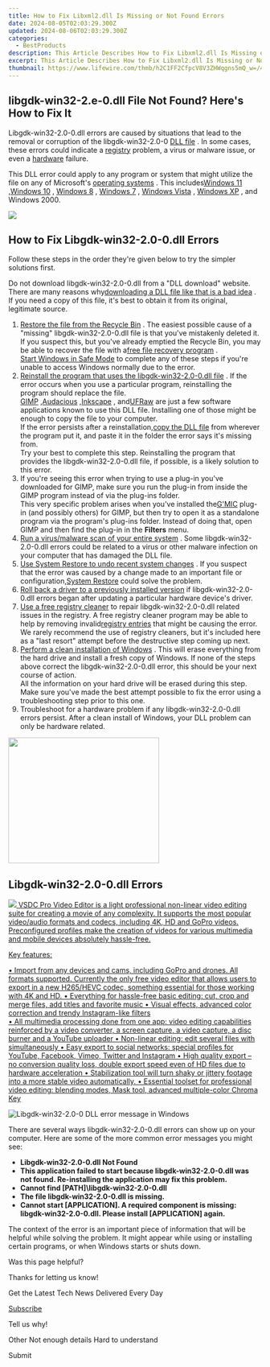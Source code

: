 ```yaml
---
title: How to Fix Libxml2.dll Is Missing or Not Found Errors
date: 2024-08-05T02:03:29.300Z
updated: 2024-08-06T02:03:29.300Z
categories:
  - BestProducts
description: This Article Describes How to Fix Libxml2.dll Is Missing or Not Found Errors
excerpt: This Article Describes How to Fix Libxml2.dll Is Missing or Not Found Errors
thumbnail: https://www.lifewire.com/thmb/h2C1FF2CfpcV8V3ZHWqgns5mQ_w=/400x300/filters:no_upscale():max_bytes(150000):strip_icc():format(webp)/libxml2-dll-error-message-59b2eec103f4020010ffdd24.png
---
```


## libgdk-win32-2.e-0.dll File Not Found? Here's How to Fix It
 Libgdk-win32-2.0-0.dll errors are caused by situations that lead to the removal or corruption of the libgdk-win32-2.0-0 [DLL file](https://www.lifewire.com/what-is-a-dll-file-2625852) . In some cases, these errors could indicate a [registry](https://www.lifewire.com/windows-registry-2625992) problem, a virus or malware issue, or even a [hardware](https://www.lifewire.com/computer-hardware-2625895) failure.

 This DLL error could apply to any program or system that might utilize the file on any of Microsoft's [operating systems](https://www.lifewire.com/operating-systems-2625912) . This includes[Windows 11](https://www.lifewire.com/windows-11-5188930) ,[Windows 10](https://www.lifewire.com/windows-10-2626217) , [Windows 8](https://www.lifewire.com/windows-8-2626235) , [Windows 7](https://www.lifewire.com/windows-7-2626265) , [Windows Vista](https://www.lifewire.com/windows-vista-2626311) , [Windows XP](https://www.lifewire.com/windows-xp-2626354) , and Windows 2000.

<!-- affiliate ads begin -->
<a href="https://shop.copernic.com/order/checkout.php?PRODS=41033095&QTY=1&AFFILIATE=108875&CART=1"><img src="https://secure.2checkout.com/images/merchant/8d30aa96e72440759f74bd2306c1fa3d/Copernic-2023-Affiliate-728x90-Advanced-3YR.png" border="0"></a>
<!-- affiliate ads end -->
## How to Fix Libgdk-win32-2.0-0.dll Errors

 Follow these steps in the order they're given below to try the simpler solutions first.

 Do not download libgdk-win32-2.0-0.dll from a "DLL download" website. There are many reasons why[downloading a DLL file like that is a bad idea](https://www.lifewire.com/important-reasons-not-to-download-dll-files-2624455) . If you need a copy of this file, it's best to obtain it from its original, legitimate source.

1. [Restore the file from the Recycle Bin](https://www.lifewire.com/how-to-restore-deleted-files-from-the-recycle-bin-2624515) . The easiest possible cause of a "missing" libgdk-win32-2.0-0.dll file is that you've mistakenly deleted it.  
 If you suspect this, but you've already emptied the Recycle Bin, you may be able to recover the file with a[free file recovery program](https://www.lifewire.com/free-data-recovery-software-tools-2622893) .  
[Start Windows in Safe Mode](https://www.lifewire.com/how-do-i-start-windows-in-safe-mode-2624480) to complete any of these steps if you're unable to access Windows normally due to the error.
2. [Reinstall the program that uses the libgdk-win32-2.0-0.dll file](https://www.lifewire.com/what-is-the-proper-way-to-reinstall-a-software-program-2624478) . If the error occurs when you use a particular program, reinstalling the program should replace the file.​  
[GIMP](https://www.gimp.org/) ,[Audacious](https://audacious-media-player.org/) ,[Inkscape](https://inkscape.org/) , and[UFRaw](https://sourceforge.net/projects/ufraw/) are just a few software applications known to use this DLL file. Installing one of those might be enough to copy the file to your computer.  
 If the error persists after a reinstallation,[copy the DLL file](https://www.lifewire.com/how-do-i-copy-a-file-in-windows-2619210) from wherever the program put it, and paste it in the folder the error says it's missing from.  
 Try your best to complete this step. Reinstalling the program that provides the libgdk-win32-2.0-0.dll file, if possible, is a likely solution to this error.
3. If you're seeing this error when trying to use a plug-in you've downloaded for GIMP, make sure you run the plug-in from inside the GIMP program instead of via the plug-ins folder.  
 This very specific problem arises when you've installed the[G'MIC](http://gmic.eu/) plug-in (and possibly others) for GIMP, but then try to open it as a standalone program via the program's plug-ins folder. Instead of doing that, open GIMP and then find the plug-in in the **Filters** menu.
4. [Run a virus/malware scan of your entire system](https://www.lifewire.com/properly-scan-your-computer-for-viruses-and-other-malware-2624526) . Some libgdk-win32-2.0-0.dll errors could be related to a virus or other malware infection on your computer that has damaged the DLL file.
5. [Use System Restore to undo recent system changes](https://www.lifewire.com/how-to-use-system-restore-in-windows-2626131) . If you suspect that the error was caused by a change made to an important file or configuration,[System Restore](https://www.lifewire.com/what-is-system-restore-2626022) could solve the problem.
6. [Roll back a driver to a previously installed version](https://www.lifewire.com/how-to-roll-back-a-driver-in-windows-2619217) if libgdk-win32-2.0-0.dll errors began after updating a particular hardware device's driver.
7. [Use a free registry cleaner](https://www.lifewire.com/free-registry-cleaners-2626176) to repair libgdk-win32-2.0-0.dll related issues in the registry. A free registry cleaner program may be able to help by removing invalid[registry entries](https://www.lifewire.com/what-is-a-registry-key-2625999) that might be causing the error.  
 We rarely recommend the use of registry cleaners, but it's included here as a "last resort" attempt before the destructive step coming up next.
8. [Perform a clean installation of Windows](https://www.lifewire.com/how-to-clean-install-windows-2624904) . This will erase everything from the hard drive and install a fresh copy of Windows. If none of the steps above correct the libgdk-win32-2.0-0.dll error, this should be your next course of action.  
 All the information on your hard drive will be erased during this step. Make sure you've made the best attempt possible to fix the error using a troubleshooting step prior to this one.
9. Troubleshoot for a hardware problem if any libgdk-win32-2.0-0.dll errors persist. After a clean install of Windows, your DLL problem can only be hardware related.

<!-- affiliate ads begin -->
<a href="https://caperobbin.sjv.io/c/5597632/2006123/18460" target="_top" id="2006123"><img src="//a.impactradius-go.com/display-ad/18460-2006123" border="0" alt="" width="300" height="250"/></a><img height="0" width="0" src="https://imp.pxf.io/i/5597632/2006123/18460" style="position:absolute;visibility:hidden;" border="0" />
<!-- affiliate ads end -->
## Libgdk-win32-2.0-0.dll Errors

<!-- affiliate ads begin -->
<a href="https://secure.2checkout.com/order/checkout.php?PRODS=4693127&QTY=1&AFFILIATE=108875&CART=1"><img src="https://www.videosoftdev.com/images/video_editor/screenshots/1.jpg" border="0">
VSDC Pro Video Editor is a light professional non-linear video editing suite for creating a movie of any complexity. It supports the most popular video/audio formats and codecs, including 4K, HD and GoPro videos. Preconfigured profiles make the creation of videos for various multimedia and mobile devices absolutely hassle-free.

Key features:

•	Import from any devices and cams, including GoPro and drones. All formats supported. Сurrently the only free video editor that allows users to export in a new H265/HEVC codec, something essential for those working with 4K and HD.
•	Everything for hassle-free basic editing: cut, crop and merge files, add titles and favorite music
•	Visual effects, advanced color correction and trendy Instagram-like filters   
•	All multimedia processing done from one app: video editing capabilities reinforced by  a video converter, a screen capture, a video capture, a disc burner and a YouTube uploader
•	Non-linear editing: edit several files with simultaneously 
•	Easy export to social networks: special profiles for YouTube, Facebook, Vimeo, Twitter and Instagram
•	High quality export – no conversion quality loss, double export speed even of HD files due to hardware acceleration
•	Stabilization tool will turn shaky or jittery footage into a more stable video automatically. 
•	Essential toolset for professional video editing: blending modes, Mask tool, advanced multiple-color Chroma Key  
</a>
<!-- affiliate ads end -->
![Libgdk-win32-2.0-0 DLL error message in Windows](https://www.lifewire.com/thmb/-YqEq-WRyN86lv1VuMSobVJ-VY8=/1500x0/filters:no_upscale():max_bytes(150000):strip_icc():format(webp)/libgdk-win32-2-5a8c894f3de4230037a548f7.png)

 There are several ways libgdk-win32-2.0-0.dll errors can show up on your computer. Here are some of the more common error messages you might see:

* **Libgdk-win32-2.0-0.dll Not Found**
* **This application failed to start because libgdk-win32-2.0-0.dll was not found. Re-installing the application may fix this problem.**
* **Cannot find \[PATH\]\\libgdk-win32-2.0-0.dll**
* **The file libgdk-win32-2.0-0.dll is missing.**
* **Cannot start \[APPLICATION\]. A required component is missing: libgdk-win32-2.0-0.dll. Please install \[APPLICATION\] again.**

 The context of the error is an important piece of information that will be helpful while solving the problem. It might appear while using or installing certain programs, or when Windows starts or shuts down.

Was this page helpful?

Thanks for letting us know!

 Get the Latest Tech News Delivered Every Day

[Subscribe](https://www.lifewire.com/#)

Tell us why!

 Other  Not enough details  Hard to understand

 Submit

<ins class="adsbygoogle"
     style="display:block"
     data-ad-format="autorelaxed"
     data-ad-client="ca-pub-7571918770474297"
     data-ad-slot="1223367746"></ins>



<ins class="adsbygoogle"
     style="display:block"
     data-ad-client="ca-pub-7571918770474297"
     data-ad-slot="8358498916"
     data-ad-format="auto"
     data-full-width-responsive="true"></ins>

